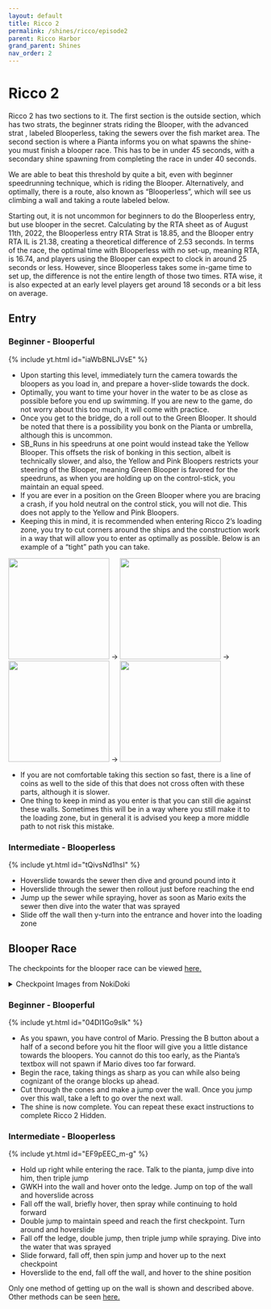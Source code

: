 ```yaml
---
layout: default
title: Ricco 2
permalink: /shines/ricco/episode2
parent: Ricco Harbor
grand_parent: Shines
nav_order: 2
---
```


# Ricco 2
Ricco 2 has two sections to it. The first section is the outside section, which has two strats, the beginner strats riding the Blooper, with the advanced strat , labeled Blooperless, taking the sewers over the fish market area. The second section is where a Pianta informs you on what spawns the shine- you must finish a blooper race. This has to be in under 45 seconds, with a secondary shine spawning from completing the race in under 40 seconds. 

We are able to beat this threshold by quite a bit, even with beginner speedrunning technique, which is riding the Blooper. Alternatively, and optimally, there is a route, also known as “Blooperless”, which will see us climbing a wall and taking a route labeled below.

Starting out, it is not uncommon for beginners to do the Blooperless entry, but use blooper in the secret. Calculating by the RTA sheet as of August 11th, 2022, the Blooperless entry RTA Strat is 18.85, and the Blooper entry RTA IL is 21.38, creating a theoretical difference of 2.53 seconds. In terms of the race, the optimal time with Blooperless with no set-up, meaning RTA, is 16.74, and players using the Blooper can expect to clock in around 25 seconds or less. However, since Blooperless takes some in-game time to set up, the difference is not the entire length of those two times. RTA wise, it is also expected at an early level players get around 18 seconds or a bit less on average.

## Entry
### Beginner - Blooperful
{% include yt.html id="iaWbBNLJVsE" %}

- Upon starting this level, immediately turn the camera towards the bloopers as you load in, and prepare a hover-slide towards the dock.
- Optimally, you want to time your hover in the water to be as close as possible before you end up swimming. If you are new to the game, do not worry about this too much, it will come with practice.
- Once you get to the bridge, do a roll out to the Green Blooper. It should be noted that there is a possibility you bonk on the Pianta or umbrella, although this is uncommon.
- SB_Runs in his speedruns at one point would instead take the Yellow Blooper. This offsets the risk of bonking in this section, albeit is technically slower, and also, the Yellow and Pink Bloopers restricts your steering of the Blooper, meaning Green Blooper is favored for the speedruns, as when you are holding up on the control-stick, you maintain an equal speed.
- If you are ever in a position on the Green Blooper where you are bracing a crash, if you hold neutral on the control stick, you will not die. This does not apply to the Yellow and Pink Bloopers.
- Keeping this in mind, it is recommended when entering Ricco 2’s loading zone, you try to cut corners around the ships and the construction work in a way that will allow you to enter as optimally as possible. Below is an example of a “tight” path you can take.

<img src="https://cdn.discordapp.com/attachments/941086197885833266/1086376729188253717/image.png" width="200"> -> <img src="https://cdn.discordapp.com/attachments/941086197885833266/1086376765074702346/image.png" width="200"> -> <img src="https://cdn.discordapp.com/attachments/941086197885833266/1086376802592759828/image.png" width="200"> -> <img src="https://cdn.discordapp.com/attachments/941086197885833266/1086376839506825369/image.png" width="200">
- If you are not comfortable taking this section so fast, there is a line of coins as well to the side of this that does not cross often with these parts, although it is slower.
- One thing to keep in mind as you enter is that you can still die against these walls. Sometimes this will be in a way where you still make it to the loading zone, but in general it is advised you keep a more middle path to not risk this mistake.

### Intermediate - Blooperless
{% include yt.html id="tQivsNd1hsI" %}

- Hoverslide towards the sewer then dive and ground pound into it
- Hoverslide through the sewer then rollout just before reaching the end
- Jump up the sewer while spraying, hover as soon as Mario exits the sewer then dive into the water that was sprayed
- Slide off the wall then y-turn into the entrance and hover into the loading zone

## Blooper Race
The checkpoints for the blooper race can be viewed [here.](https://twitter.com/Qbe_Root/status/1456776358571483139)
<details markdown="block">
  <summary markdown="span">
    Checkpoint Images from NokiDoki
  </summary>
  {: .text-gamma}
<img src="https://cdn.discordapp.com/attachments/941086197885833266/1086389835465498724/FDeCWXiX0AMUe1n.png" width="200"> <img src="https://cdn.discordapp.com/attachments/941086197885833266/1086389836136579082/FDeCWXhWEAkY05h.png" width="200">
<img src="https://cdn.discordapp.com/attachments/941086197885833266/1086389836639899729/FDeCWXiWEAIzdYs.png" width="200"> <img src="https://cdn.discordapp.com/attachments/941086197885833266/1086389837214523523/FDeCWXjWUAMiryY.png" width="200">
</details>

### Beginner - Blooperful
{% include yt.html id="04DI1Go9slk" %}

- As you spawn, you have control of Mario. Pressing the B button about a half of a second before you hit the floor will give you a little distance towards the bloopers. You cannot do this too early, as the Pianta’s textbox will not spawn if Mario dives too far forward.
- Begin the race, taking things as sharp as you can while also being cognizant of the orange blocks up ahead.
- Cut through the cones and make a jump over the wall. Once you jump over this wall, take a left to go over the next wall.
- The shine is now complete. You can repeat these exact instructions to complete Ricco 2 Hidden.

### Intermediate - Blooperless
{% include yt.html id="EF9pEEC_m-g" %}
- Hold up right while entering the race. Talk to the pianta, jump dive into him, then triple jump
- GWKH into the wall and hover onto the ledge. Jump on top of the wall and hoverslide across
- Fall off the wall, briefly hover, then spray while continuing to hold forward
- Double jump to maintain speed and reach the first checkpoint. Turn around and hoverslide
- Fall off the ledge, double jump, then triple jump while spraying. Dive into the water that was sprayed
- Slide forward, fall off, then spin jump and hover up to the next checkpoint
- Hoverslide to the end, fall off the wall, and hover to the shine position

Only one method of getting up on the wall is shown and described above. Other methods can be seen [here.](https://youtu.be/Xtp1CX4Vke4)

